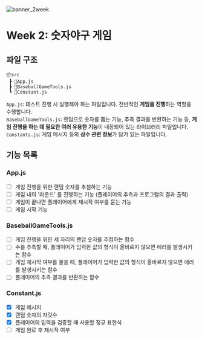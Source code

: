 ![banner_2week](https://user-images.githubusercontent.com/87642422/200178307-5fd083ed-b3ad-4d9a-8291-3a74b9c0aad9.png)
# Week 2: 숫자야구 게임
## 파일 구조
```
📦src
 ┣ 📜App.js
 ┣ 📜BaseballGameTools.js
 ┗ 📜Constant.js
```
`App.js`: 테스트 진행 시 실행해야 하는 파일입니다. 전반적인 **게임을 진행**하는 역할을 수행합니다.  
`BaseballGameTools.js`: 랜덤으로 숫자를 뽑는 기능, 추측 결과를 반환하는 기능 등, **게임 진행을 하는 데 필요한 여러 유용한 기능**이 내장되어 있는 라이브러리 파일입니다.  
`Constants.js`: 게임 메시지 등의 **상수 관련 정보**가 담겨 있는 파일입니다.  

## 기능 목록
### App.js
- [ ] 게임 진행을 위한 랜덤 숫자를 추첨하는 기능
- [ ] 게임 내의 '라운드' 를 진행하는 기능 (플레이어의 추측과 프로그램의 결과 출력)
- [ ] 게임이 끝나면 플레이어에게 재시작 여부를 묻는 기능
- [ ] 게임 시작 기능  
### BaseballGameTools.js
- [ ] 게임 진행을 위한 세 자리의 랜덤 숫자를 추첨하는 함수
- [ ] 수를 추측할 때, 플레이어가 입력한 값의 형식이 올바르지 않으면 에러를 발생시키는 함수
- [ ] 게임 재시작 여부를 물을 때, 플레이어가 입력한 값의 형식이 올바르지 않으면 에러를 발생시키는 함수
- [ ] 플레이어의 추측 결과를 반환하는 함수
### Constant.js
- [x] 게임 메시지
- [x] 랜덤 숫자의 자릿수
- [x] 플레이어의 입력을 검증할 때 사용할 정규 표현식
- [ ] 게임 완료 후 재시작 여부
